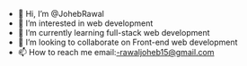 - 👋 Hi, I’m @JohebRawal
- 👀 I’m interested in web development
- 🌱 I’m currently learning full-stack web development
- 💞️ I’m looking to collaborate on Front-end web development
- 📫 How to reach me email:-rawaljoheb15@gmail.com

<!---
JohebRawal/JohebRawal is a ✨ special ✨ repository because its `README.md` (this file) appears on your GitHub profile.
You can click the Preview link to take a look at your changes.
--->
